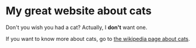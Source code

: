# My great website about cats

Don't you wish you had a cat? Actually, I **don't** want one.

If you want to know more about cats, go to [the wikipedia page about cats](https://en.wikipedia.org/wiki/Cat).
